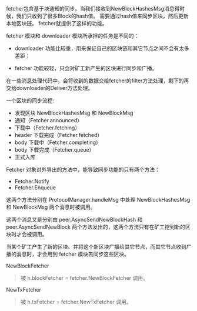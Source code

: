 fetcher包含基于块通知的同步。当我们接收到NewBlockHashesMsg消息得时候，我们只收到了很多Block的hash值。 需要通过hash值来同步区块，然后更新本地区块链。 fetcher就提供了这样的功能。

fetcher 模块和 downloader 模块所承担的任务是不同的：

* downloader 功能比较重，用来保证自己的区块链和其它节点之间不会有太多差距；

* fetcher 功能较轻，只会对矿工新产生的区块进行同步和广播。

在一些消息处理代码中，会将收到的数据交给fetcher的filter方法处理，剩下的再交给downloader的Deliver方法处理。

一个区块的同步流程:

* 发现区块 NewBlockHashesMsg 和 NewBlockMsg
* 通知（Fetcher.announced）
* 下载中（Fetcher.fetching）
* header 下载完成（Fetcher.fetched）
* body 下载中（Fetcher.completing）
* body 下载完成（Fetcher.queue）
* 正式入库

Fetcher 对象对外导出的方法中，能导致同步功能的只有两个方法：

* Fetcher.Notify
* Fetcher.Enqueue

这两个方法分别在 ProtocolManager.handleMsg 中处理 NewBlockHashesMsg 和 NewBlockMsg 两个消息时被调用。

这两个消息又是分别由 peer.AsyncSendNewBlockHash 和 peer.AsyncSendNewBlock 两个方法发出的，这两个方法只有在矿工挖到新的区块时才会被调用。

当某个矿工产生了新的区块、并将这个新区块广播给其它节点，而其它节点收到广播的消息时，才会用到 fetcher 模块去同步这些区块。

NewBlockFetcher

> 被 h.blockFetcher = fetcher.NewBlockFetcher 调用。

NewTxFetcher

> 被 h.txFetcher = fetcher.NewTxFetcher 调用。



